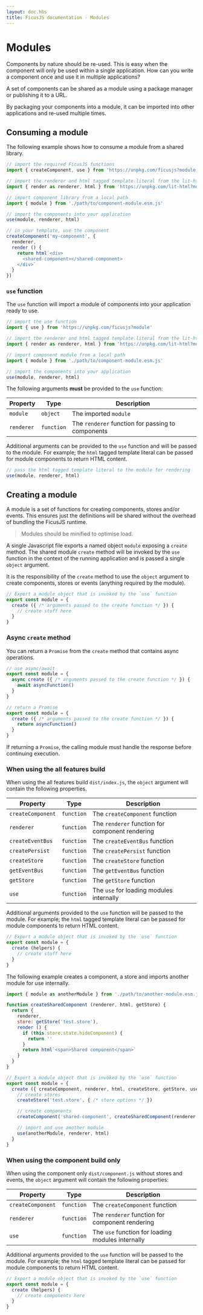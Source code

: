 ```yaml
---
layout: doc.hbs
title: FicusJS documentation - Modules
---
```

# Modules

Components by nature should be re-used.
This is easy when the component will only be used within a single application.
How can you write a component once and use it in multiple applications?

A set of components can be shared as a module using a package manager or publishing it to a URL.

By packaging your components into a module, it can be imported into other applications and re-used multiple times.

## Consuming a module

The following example shows how to consume a module from a shared library.

```js
// import the required FicusJS functions
import { createComponent, use } from 'https://unpkg.com/ficusjs?module'

// import the renderer and html tagged template literal from the lit-html library
import { render as renderer, html } from 'https://unpkg.com/lit-html?module'

// import component library from a local path
import { module } from './path/to/component-module.esm.js'

// import the components into your application
use(module, renderer, html)

// in your template, use the component
createComponent('my-component', {
  renderer,
  render () {
    return html`<div>
      <shared-component></shared-component>
    </div>`
  }
})
```

### `use` function

The `use` function will import a module of components into your application ready to use.

```js
// import the use function
import { use } from 'https://unpkg.com/ficusjs?module'

// import the renderer and html tagged template literal from the lit-html library
import { render as renderer, html } from 'https://unpkg.com/lit-html?module'

// import component module from a local path
import { module } from './path/to/component-module.esm.js'

// import the components into your application
use(module, renderer, html)
```

The following arguments **must** be provided to the `use` function:

| Property | Type | Description |
| --- | --- | --- |
| `module` | `object` | The imported `module` |
| `renderer` | `function` | The `renderer` function for passing to components |

Additional arguments can be provided to the `use` function and will be passed to the module. For example; the `html` tagged template literal can be passed for module components to return HTML content.

```js
// pass the html tagged template literal to the module for rendering
use(module, renderer, html)
```

## Creating a module

A module is a set of functions for creating components, stores and/or events.
This ensures just the definitions will be shared without the overhead of bundling the FicusJS runtime.

> Modules should be minified to optimise load.

A single Javascript file exports a named object `module` exposing a `create` method.
The shared module `create` method will be invoked by the `use` function in the context of the running application and is passed a single `object` argument.

It is the responsibility of the `create` method to use the `object` argument to create components, stores or events (anything required by the module).

```js
// Export a module object that is invoked by the `use` function
export const module = {
  create ({ /* arguments passed to the create function */ }) {
    // create stuff here
  }
}
```

### Async `create` method

You can return a `Promise` from the `create` method that contains async operations.

```js
// use async/await
export const module = {
  async create ({ /* arguments passed to the create function */ }) {
    await asyncFunction()
  }
}

// return a Promise
export const module = {
  create ({ /* arguments passed to the create function */ }) {
    return asyncFunction()
  }
}
```

If returning a `Promise`, the calling module must handle the response before continuing execution.

### When using the all features build

When using the all features build `dist/index.js`, the `object` argument will contain the following properties.

| Property | Type | Description |
| --- | --- | --- |
| `createComponent` | `function` | The `createComponent` function |
| `renderer` | `function` | The `renderer` function for component rendering |
| `createEventBus` | `function` | The `createEventBus` function |
| `createPersist` | `function` | The `createPersist` function |
| `createStore` | `function` | The `createStore` function |
| `getEventBus` | `function` | The `getEventBus` function |
| `getStore` | `function` | The `getStore` function |
| `use` | `function` | The `use` for loading modules internally |

Additional arguments provided to the `use` function will be passed to the module. For example; the `html` tagged template literal can be passed for module components to return HTML content.

```js
// Export a module object that is invoked by the `use` function
export const module = {
  create (helpers) {
    // create stuff here
  }
}
```

The following example creates a component, a store and imports another module for use internally.

```js
import { module as anotherModule } from './path/to/another-module.esm.js'

function createSharedComponent (renderer, html, getStore) {
  return {
    renderer,
    store: getStore('test.store'),
    render () {
      if (this.store.state.hideComponent) {
        return ''
      }
      return html`<span>Shared component</span>`
    }
  }
}

// Export a module object that is invoked by the `use` function
export const module = {
  create ({ createComponent, renderer, html, createStore, getStore, use }) {
    // create stores
    createStore('test.store', { /* store options */ })

    // create components
    createComponent('shared-component', createSharedComponent(renderer, html, getStore))

    // import and use another module
    use(anotherModule, renderer, html)
  }
}
```

### When using the component build only

When using the component only `dist/component.js` without stores and events, the `object` argument will contain the following properties:

| Property | Type | Description |
| --- | --- | --- |
| `createComponent` | `function` | The `createComponent` function |
| `renderer` | `function` | The `renderer` function for component rendering |
| `use` | `function` | The `use` function for loading modules internally |

Additional arguments provided to the `use` function will be passed to the module. For example; the `html` tagged template literal can be passed for module components to return HTML content.

```js
// Export a module object that is invoked by the `use` function
export const module = {
  create (helpers) {
    // create components here
  }
}
```
